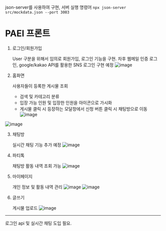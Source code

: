 json-server를 사용하여 구현, 서버 실행 명령어
`npx json-server src/mockdata.json --port 3003`

# PAEI 프론트

1. 로그인/회원가입

   User 구분을 위해서 임의로 회원가입, 로그인 기능을 구현. 차후 웹메일 인증 로그인, google/kakao API를 활용한 SNS 로그인 구현 예정
![image](https://github.com/SCH-PAEI/paei_front/assets/100592495/f37d8e99-62a1-4d72-928b-f388982ebc11)

2. 홈화면

   사용자들이 등록한 게시물 조회
   - 검색 및 카테고리 분류
   - 입장 가능 인원 및 입장한 인원을 아이콘으로 가시화
   - 게시물 클릭 시 등장하는 모달창에서 신청 버튼 클릭 시 채팅방으로 이동
  ![image](https://github.com/SCH-PAEI/paei_front/assets/100592495/e5219c38-4d41-4c33-86ef-fc639ff3345a)

![image](https://github.com/SCH-PAEI/paei_front/assets/100592495/42d36701-9050-4d7f-be04-7b90a4b32aac)

3. 채팅방

   실시간 채팅 기능 추가 예정
![image](https://github.com/SCH-PAEI/paei_front/assets/100592495/32326cd0-4ddf-4c05-a987-f78c0d2a3cba)

4. 파티톡

   채팅방 활동 내역 조회 가능
   ![image](https://github.com/SCH-PAEI/paei_front/assets/100592495/cc12edfc-9de0-45b3-915d-46e6c97d0042)

5. 마이페이지

   개인 정보 및 활동 내역 관리
   ![image](https://github.com/SCH-PAEI/paei_front/assets/100592495/e411a4c3-76c1-4531-b457-498a13d980ba)
   ![image](https://github.com/SCH-PAEI/paei_front/assets/100592495/4b94d9d5-b4a6-4dd8-a6b7-6f12e11af28e)


7. 글쓰기

   게시물 업로드
   ![image](https://github.com/SCH-PAEI/paei_front/assets/100592495/9299cb2f-f0be-4234-842e-a6bbf710dac0)


---
로그인 api 및 실시간 채팅 도입 필요. 


